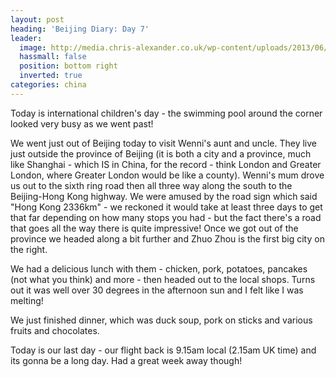 ```yaml
---
layout: post
heading: 'Beijing Diary: Day 7'
leader:
  image: http://media.chris-alexander.co.uk/wp-content/uploads/2013/06/wpid-IMG_20130601_143902.jpg
  hassmall: false
  position: bottom right
  inverted: true
categories: china
---
```


Today is international children's day - the swimming pool around the corner looked very busy as we went past!

We went just out of Beijing today to visit Wenni's aunt and uncle. They live just outside the province of Beijing (it is both a city and a province, much like Shanghai - which IS in China, for the record - think London and Greater London, where Greater London would be like a county). Wenni's mum drove us out to the sixth ring road then all three way along the south to the Beijing-Hong Kong highway. We were amused by the road sign which said "Hong Kong 2336km" - we reckoned it would take at least three days to get that far depending on how many stops you had - but the fact there's a road that goes all the way there is quite impressive! Once we got out of the province we headed along a bit further and Zhuo Zhou is the first big city on the right.

<!-- Replace missing image from http://media.chris-alexander.co.uk/wp-content/uploads/2013/06/wpid-IMG_20130601_150208.jpg -->

We had a delicious lunch with them - chicken, pork, potatoes, pancakes (not what you think) and more - then headed out to the local shops. Turns out it was well over 30 degrees in the afternoon sun and I felt like I was melting!

<!-- Replace missing image from http://media.chris-alexander.co.uk/wp-content/uploads/2013/06/wpid-IMG_20130601_151043.jpg -->

<!-- Replace missing image from http://media.chris-alexander.co.uk/wp-content/uploads/2013/06/wpid-IMG_20130601_151047.jpg -->

<!-- Replace missing image from http://media.chris-alexander.co.uk/wp-content/uploads/2013/06/wpid-IMG_20130601_151050.jpg -->

We just finished dinner, which was duck soup, pork on sticks and various fruits and chocolates.

Today is our last day - our flight back is 9.15am local (2.15am UK time) and its gonna be a long day. Had a great week away though!
